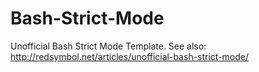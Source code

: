 # Bash-Strict-Mode
Unofficial Bash Strict Mode Template.
See also: http://redsymbol.net/articles/unofficial-bash-strict-mode/
